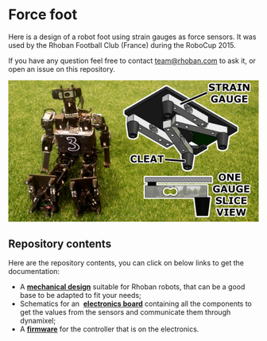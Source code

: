 # Force foot

Here is a design of a robot foot using strain gauges as force sensors.
It was used by the Rhoban Football Club (France) during the RoboCup 2015.

If you have any question feel free to contact team@rhoban.com to ask it,
or open an issue on this repository.

![force foot](docs/sigmaban_foot.png)

## Repository contents

Here are the repository contents, you can click on below links to get the documentation:

* A [**mechanical design**](3d) suitable for Rhoban robots, that can be a good base
  to be adapted to fit your needs;
* Schematics for an  [**electronics board**](electronics) containing all the components to get
  the values from the sensors and communicate them through dynamixel;
* A [**firmware**](firmware) for the controller that is on the electronics.

